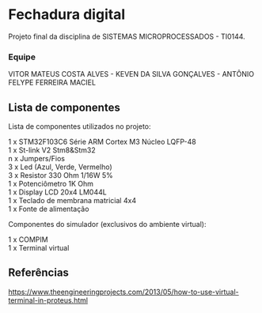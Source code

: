 # **Fechadura digital**

Projeto final da disciplina de SISTEMAS MICROPROCESSADOS - TI0144.

### **Equipe**
VITOR MATEUS COSTA ALVES - KEVEN DA SILVA GONÇALVES - ANTÔNIO FELYPE FERREIRA MACIEL 

## **Lista de componentes**

Lista de componentes utilizados no projeto:

1 x STM32F103C6 Série ARM Cortex M3 Núcleo LQFP-48  
1 x St-link V2 Stm8&Stm32  
n x Jumpers/Fios  
3 x Led (Azul, Verde, Vermelho)  
3 x Resistor 330 Ohm 1/16W 5%  
1 x Potenciômetro 1K Ohm  
1 x Display LCD 20x4 LM044L  
1 x Teclado de membrana matricial 4x4  
1 x Fonte de alimentação  

Componentes do simulador (exclusivos do ambiente virtual):

1 x COMPIM  
1 x Terminal virtual  

## **Referências**

https://www.theengineeringprojects.com/2013/05/how-to-use-virtual-terminal-in-proteus.html